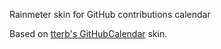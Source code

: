Rainmeter skin for GitHub contributions calendar

Based on  [tterb's GitHubCalendar](https://github.com/tterb/GitHubCalendar) skin.